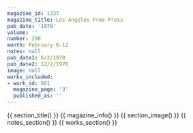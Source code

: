 ```yaml
---
magazine_id: 1337
magazine_title: Los Angeles Free Press
pub_date: '1970'
volume: ''
number: 290
month: February 6-12
notes: null
pub_date1: 6/2/1970
pub_date2: 12/2/1970
image: null
works_included:
- work_id: 861
  magazine_page: '3'
  published_as: ''
---
```


{{ section_title() }}
{{ magazine_info() }}
{{ section_image() }}
{{ notes_section() }}
{{ works_section() }}
